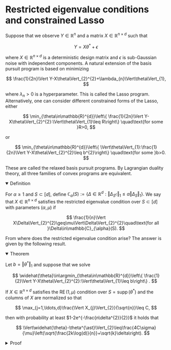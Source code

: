 # Restricted eigenvalue conditions and constrained Lasso

Suppose that we observe $Y\in\mathbb{R}^{n}$ and a matrix $X\in\mathbb{R}^{n\times d}$ such that

$$
Y=X\theta^{\ast}+\epsilon
$$

where $X\in\mathbb{R}^{n\times d}$ is a deterministic design matrix and $\epsilon$ is sub-Gaussian noise with independent components. A natural extension of the basis pursuit program is based on minimizing 

$$
\frac{1}{2n}\Vert Y-X\theta\Vert_{2}^{2}+\lambda_{n}\Vert\theta\Vert_{1},
$$

where $\lambda_{n}>0$ is a hyperparameter. This is called the Lasso program. Alternatively, one can consider different constrained forms of the Lasso, either

$$
\min_{\theta\in\mathbb{R}^{d}}\left\{ \frac{1}{2n}\Vert Y-X\theta\Vert_{2}^{2}:\Vert\theta\Vert_{1}\leq R\right\} \quad\text{for some }R>0,
$$

or 

$$
\min_{\theta\in\mathbb{R}^{d}}\left\{ \Vert\theta\Vert_{1}:\frac{1}{2n}\Vert Y-X\theta\Vert_{2}^{2}\leq b^{2}\right\} \quad\text{for some }b>0.
$$

These are called the relaxed basis pursuit programs. By Lagrangian duality theory, all three families of convex programs are equivalent. 

<details open>
<summary>Definition</summary>

For $\alpha\geq1$ and $S\subset[d],$ define $\mathbb{C}_{\alpha}(S):= \{\Delta\in\mathbb{R}^{d}:\Vert\Delta_{S^{c}}\Vert_{1}\leq\alpha\Vert\Delta_{S}\Vert_{1}\}.$ We say that $X\in\mathbb{R}^{n\times d}$ satisfies the restricted eigenvalue condition over $S\subset[d]$ with parameters $(\alpha,\mu)$ if

$$
\frac{1}{n}\Vert X\Delta\Vert_{2}^{2}\geq\mu\Vert\Delta\Vert_{2}^{2}\quad\text{for all }\Delta\in\mathbb{C}_{\alpha}(S).
$$
</details>

From where does the restricted eigenvalue condition arise? The answer is given by the following result.

<details open>
<summary>Theorem</summary>

Let $b=\Vert\theta^{\ast}\Vert_{1}$ and suppose that we solve

$$
\widehat{\theta}\in\argmin_{\theta\in\mathbb{R}^{d}}\left\{ \frac{1}{2}\Vert Y-X\theta\Vert_{2}^{2}:\Vert\theta\Vert_{1}\leq b\right\} .
$$

If $X\in\mathbb{R}^{n\times d}$ satisfies the $\operatorname{RE}(1,\mu)$ condition over $S=\operatorname{supp}(\theta^{\ast})$ and the columns of $X$ are normalized so that

$$
\max_{j=1,\ldots,d}\frac{\Vert X_{j}\Vert_{2}}{\sqrt{n}}\leq C,
$$

then with probability at least $1-2e^{-\frac{n\delta^{2}}{2}}$ it holds that

$$
\Vert\widehat{\theta}-\theta^{\ast}\Vert_{2}\leq\frac{4C\sigma}{\mu}\left(\sqrt{\frac{2k\log(d)}{n}}+\sqrt{k}\delta\right).
$$
</details>

<details>
<summary>Proof</summary>

Define $\Delta$ so that $\widehat{\theta}=\theta^{\ast}+\Delta .$ Let us try to bound the quantity $\Vert\widehat{\theta}-\theta^{\ast}\Vert_{2}=\Vert\Delta\Vert_{2}.$ Let $S=\operatorname{supp}(\theta^{\ast}).$ Then $\Delta\in\mathbb{C}(S)$ since

$$
\begin{aligned}
\Vert\theta_{S}^{\ast}\Vert_{1}=b &\geq \Vert\widehat{\theta}\Vert_{1} \\
	&=\Vert\theta^{\ast}+\Delta\Vert_{1} \\
	&=\Vert\theta_{S}^{\ast}+\Delta_{S}\Vert_{1}+\Vert\Delta_{S^{c}}\Vert_{1} \\
	&\geq\Vert\theta_{S}^{\ast}\Vert_{1}-\Vert\Delta_{S}\Vert_{1}+\Vert\Delta_{S^{c}}\Vert_{1}
\end{aligned}
$$

which implies $\Vert\Delta_{S}\Vert_{1}\geq\Vert\Delta_{S^{c}}\Vert_{1}.$ Also, from 

$$
\frac{1}{2}\Vert X\Delta-\epsilon\Vert_{2}^{2}=\frac{1}{2}\Vert X\widehat{\theta}-Y\Vert_{2}^{2}\leq\frac{1}{2}\Vert X\theta^{\ast}-Y\Vert_{2}^{2}=\frac{1}{2}\Vert\epsilon\Vert_{2}^{2},
$$

expanding yields the inequality

$$
\Vert X\Delta\Vert_{2}^{2}\leq2\Delta^{T}X^{T}\epsilon.
$$

If $X$ satisfies the restricted eigenvalue condition over $S\subset[d]$ with parameters $(1,\mu),$ it follows that

$$
\begin{aligned}
n\mu\Vert\Delta\Vert_{2}^{2} &\leq 2\Delta^{T}X^{T}\epsilon \\
	&\leq2\Vert\Delta\Vert_{1}\Vert X^{T}\epsilon\Vert_{\infty} \\
	&\leq4\Vert\Delta_{S}\Vert_{1}\Vert X^{T}\epsilon\Vert_{\infty} \\
	&\leq4\sqrt{k}\Vert\Delta_{S}\Vert_{2}\Vert X^{T}\epsilon\Vert_{\infty},
\end{aligned}
$$

where $k=|S|.$ This implies that 

$$
\Vert\Delta\Vert_{2}\leq\frac{4\sqrt{k}\Vert X^{T}\epsilon\Vert_{\infty}}{n\mu}.
$$

Note that

$$
\left\Vert \frac{X^{T}\epsilon}{n}\right\Vert _{\infty}=\max_{j=1,\ldots,d}\left|\frac{X_{j}^{T}\epsilon}{n}\right|
$$

where $X_{j}^{T}\epsilon/n$ is a sub-Gaussian random variable with variance proxy $\sigma_{j}^{2}=\frac{1}{n^{2}}\sum_{i=1}^{n}X_{ij}^{2}\sigma^{2}\leq C^{2}\sigma^{2}/n.$ Therefore, 

$$
\mathbb{P}\left[\frac{\left\Vert X^{T}\epsilon\right\Vert _{\infty}}{n}>t\right]\leq2de^{-\frac{nt^{2}}{2C^{2}\sigma^{2}}}.
$$

This yields

$$
\mathbb{P}\left[\frac{\left\Vert X^{T}\epsilon\right\Vert _{\infty}}{n}>C\sigma\left(\sqrt{\frac{2\log(d)}{n}}+\delta\right)\right]\leq2e^{-\frac{n\delta^{2}}{2}}.
$$
</details>

